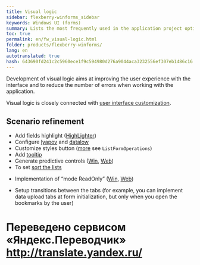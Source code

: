 ```yaml
--- 
title: Visual logic 
sidebar: flexberry-winforms_sidebar 
keywords: Windows UI (forms) 
summary: Lists the most frequently used in the application project options improvements in visual logic, and provides links to articles on the implementation of these opportunities 
toc: true 
permalink: en/fw_visual-logic.html 
folder: products/flexberry-winforms/ 
lang: en 
autotranslated: true 
hash: 643690fd241c2c5960ece1f9c594980d276a9044aca3232556ef307eb1486c16 
--- 
```


Development of visual logic aims at improving the user experience with the interface and to reduce the number of errors when working with the application. 

Visual logic is closely connected with [user interface customization](fw_customizing-the-user-interface.html). 

## Scenario refinement 

* Add fields highlight ([HighLighter](fw_high-lighter.html)) 
* Configure [lyapov](fa_lookup-overview.html) and [datalow](fo_detail-associations-properties.html) 
* Customize styles button ([more](fd_listform.html) see `ListFormOperations`) 
* Add [tooltip](http://msdn.microsoft.com/ru-ru/library/system.windows.forms.tooltip.aspx) 
* Generate predictive controls ([Win](fw_predict-input.html), [Web](fa_predict-input-web.html)) 
* To set [sort the lists](fw_list-sort.html) 
<!--* Adding search through the list and\or your own custom filters for lists--> 
* Implementation of “mode ReadOnly” ([Win](fw_readonly-win.html), [Web](fa_read-only-web.html)) 
<!--* Adding a flat list to a hierarchical--> 
* Setup transitions between the tabs (for example, you can implement data upload tabs at form initialization, but only when you open the bookmarks by the user) 



 # Переведено сервисом «Яндекс.Переводчик» http://translate.yandex.ru/